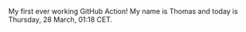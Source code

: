 My first ever working GitHub Action!
My name is Thomas and today is Thursday, 28 March, 01:18 CET. 
